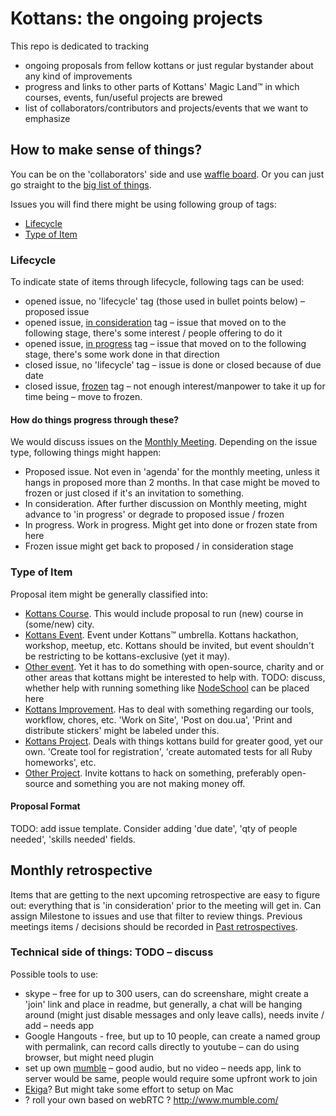 # Kottans: the ongoing projects

This repo is dedicated to tracking
+ ongoing proposals from fellow kottans or just regular bystander about any kind of improvements
+ progress and links to other parts of Kottans' Magic Land™ in which courses, events, fun/useful projects are brewed
+ list of collaborators/contributors and projects/events that we want to emphasize

## How to make sense of things?

You can be on the 'collaborators' side and use [waffle board](https://waffle.io/sudodoki/kottans-ongoing-projects/join). Or you can just go straight to the [big list of things](https://github.com/sudodoki/kottans-ongoing-projects/issues).

Issues you will find there might be using following group of tags:
+ [Lifecycle](#lifecycle)
+ [Type of Item](#type-of-item)

### Lifecycle

To indicate state of items through lifecycle, following tags can be used:
+ opened issue, no 'lifecycle' tag (those used in bullet points below) – proposed issue
+ opened issue, [in consideration](https://github.com/sudodoki/kottans-ongoing-projects/labels/in%20consideration) tag – issue that moved on to the following stage, there's some interest / people offering to do it
+ opened issue, [in progress](https://github.com/sudodoki/kottans-ongoing-projects/labels/in%20progress) tag – issue that moved on to the following stage, there's some work done in that direction
+ closed issue, no 'lifecycle' tag – issue is done or closed because of due date
+ closed issue, [frozen](https://github.com/sudodoki/kottans-ongoing-projects/issues?q=is%3Aopen+is%3Aissue+label%3Afrozen) tag – not enough interest/manpower to take it up for time being – move to frozen.

#### How do things progress through these?

We would discuss issues on the [Monthly Meeting](#monthly-retrospective). Depending on the issue type, following things might happen:

+ Proposed issue. Not even in 'agenda' for the monthly meeting, unless it hangs in proposed more than 2 months. In that case might be moved to frozen or just closed if it's an invitation to something.
+ In consideration. After further discussion on Monthly meeting, might advance to 'in progress' or degrade to proposed issue / frozen
+ In progress. Work in progress. Might get into done or frozen state from here
+ Frozen issue might get back to proposed / in consideration stage

### Type of Item

Proposal item might be generally classified into:
+ [Kottans Course](https://github.com/sudodoki/kottans-ongoing-projects/labels/kottans%20course). This would include proposal to run (new) course in (some/new) city.
+ [Kottans Event](https://github.com/sudodoki/kottans-ongoing-projects/labels/kottans%20event). Event under Kottans™ umbrella. Kottans hackathon, workshop, meetup, etc. Kottans should be invited, but event shouldn't be restricting to be kottans-exclusive (yet it may).
+ [Other event](https://github.com/sudodoki/kottans-ongoing-projects/labels/other%20event). Yet it has to do something with open-source, charity and or other areas that kottans might be interested to help with. TODO: discuss, whether help with running something like [NodeSchool](https://nodeschool.io) can be placed here
+ [Kottans Improvement](https://github.com/sudodoki/kottans-ongoing-projects/labels/kottans%20improvement). Has to deal with something regarding our tools, workflow, chores, etc. 'Work on Site', 'Post on dou.ua', 'Print and distribute stickers' might be labeled under this.
+ [Kottans Project](https://github.com/sudodoki/kottans-ongoing-projects/labels/kottans%20project). Deals with things kottans build for greater good, yet our own. 'Create tool for registration', 'create automated tests for all Ruby homeworks', etc.
+ [Other Project](https://github.com/sudodoki/kottans-ongoing-projects/labels/other%20project). Invite kottans to hack on something, preferably open-source and something you are not making money off.

#### Proposal Format

TODO: add issue template.
Consider adding 'due date', 'qty of people needed', 'skills needed' fields.

## Monthly retrospective

Items that are getting to the next upcoming retrospective are easy to figure out: everything that is 'in consideration' prior to the meeting will get in. Can assign Milestone to issues and use that filter to review things. Previous meetings items / decisions should be recorded in [Past retrospectives](PAST_RETROSPECTIVES.md).

### Technical side of things: TODO – discuss

Possible tools to use:
+ skype – free for up to 300 users, can do screenshare, might create a 'join' link and place in readme, but generally, a chat will be hanging around (might just disable messages and only leave calls), needs invite / add – needs app
+ Google Hangouts - free, but up to 10 people, can create a named group with permalink, can record calls directly to youtube – can do using browser, but might need plugin
+ set up own [mumble](http://www.mumble.com/) – good audio, but no video – needs app, link to server would be same, people would require some upfront work to join
+ [Ekiga](http://www.ekiga.org/)? But might take some effort to setup on Mac  
+ ? roll your own based on webRTC ?
http://www.mumble.com/

